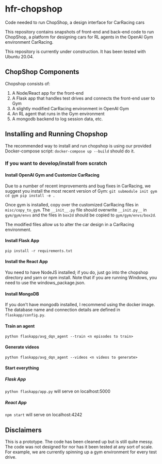 # hfr-chopshop
Code needed to run ChopShop, a design interface for CarRacing cars

This repository contains snapshots of front-end and back-end code to run ChopShop, a platform for designing cars for RL agents in the OpenAI Gym environment CarRacing.

This repository is currently under construction. It has been tested with Ubuntu 20.04.

## ChopShop Components
Chopshop consists of:
1. A Node/React app for the front-end
2. A Flask app that handles test drives and connects the front-end user to Gym
3. A slightly modified CarRacing environment in OpenAI Gym
4. An RL agent that runs in the Gym environment
5. A mongodb backend to log session data, etc.

## Installing and Running Chopshop
The recommended way to install and run chopshop is using our provided Docker-compose script:
`docker-compose up --build` should do it.

### If you want to develop/install from scratch
#### Install OpenAI Gym and Customize CarRacing
Due to a number of recent improvements and bug fixes in CarRacing, we suggest you install the most recent version of Gym:
`git submodule init gym
 cd gym
 pip install -e .`

 Once gym is installed, copy over the customized CarRacing files in `misc/copy_to_gym`.
 The `__init__.py` file should overwrite `__init.py__` in `gym/gym/envs` and the files in `box2d` should be copied to `gym/gym/envs/box2d`.

The modified files allow us to alter the car design in a CarRacing environment.

#### Install Flask App
`pip install -r requirements.txt`

#### Install the React App
You need to have NodeJS installed; if you do, just go into the chopshop directory and yarn or npm install.
Note that if you are running Windows, you need to use the windows_package.json.
#### Install MongoDB
If you don't have mongodb installed, I recommend using the docker image.
The database name and connection details are defined in `flaskapp/config.py`.

#### Train an agent
`python flaskapp/avg_dqn_agent --train <n episodes to train>`

#### Generate videos
`python flaskapp/avg_dqn_agent --videos <n videos to generate>`

#### Start everything
##### Flask App
`python flaskapp/app.py` will serve on localhost:5000
##### React App
`npm start` will serve on localhost:4242

## Disclaimers
This is a prototype. The code has been cleaned up but is still quite messy. The code was not designed for nor has it been tested at any sort of scale. For example, we are currently spinning up a gym environment for every test drive. 
